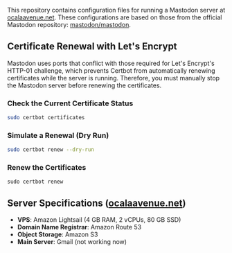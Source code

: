 This repository contains configuration files for running a Mastodon server at [ocalaavenue.net](https://ocalaavenue.net). These configurations are based on those from the official Mastodon repository: [mastodon/mastodon](https://github.com/mastodon/mastodon).

## Certificate Renewal with Let's Encrypt

Mastodon uses ports that conflict with those required for Let's Encrypt's HTTP-01 challenge, which prevents Certbot from automatically renewing certificates while the server is running. Therefore, you must manually stop the Mastodon server before renewing the certificates.

### Check the Current Certificate Status

```sh
sudo certbot certificates
```

### Simulate a Renewal (Dry Run)

```sh
sudo certbot renew --dry-run
```

### Renew the Certificates

```
sudo certbot renew
```

## Server Specifications ([ocalaavenue.net](https://ocalaavenue.net))

- **VPS**: Amazon Lightsail (4 GB RAM, 2 vCPUs, 80 GB SSD)
- **Domain Name Registrar**: Amazon Route 53
- **Object Storage**: Amazon S3
- **Main Server**: Gmail (not working now)

